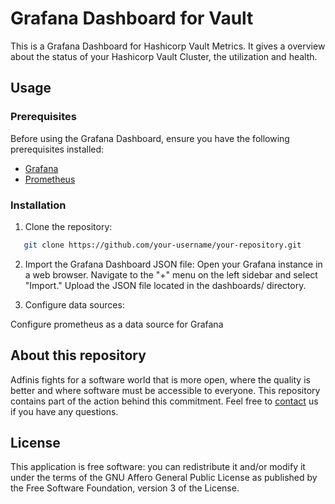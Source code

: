 # Grafana Dashboard for Vault

This is a Grafana Dashboard for Hashicorp Vault Metrics. It gives a overview about the status of your Hashicorp Vault Cluster, the utilization and health.

## Usage

### Prerequisites

Before using the Grafana Dashboard, ensure you have the following prerequisites installed:

- [Grafana](https://grafana.com/get)
- [Prometheus](https://prometheus.io/download/)

### Installation

1. Clone the repository:

```bash
   git clone https://github.com/your-username/your-repository.git
```

2. Import the Grafana Dashboard JSON file:
Open your Grafana instance in a web browser.
Navigate to the "+" menu on the left sidebar and select "Import."
Upload the JSON file located in the dashboards/ directory.

3. Configure data sources:

Configure prometheus as a data source for Grafana

## About this repository

Adfinis fights for a software world that is more open, where the quality is
better and where software must be accessible to everyone. This repository
contains part of the action behind this commitment. Feel free to
[contact](https://adfinis.com/kontakt/?pk_campaign=github&pk_kwd=mopsos)
us if you have any questions.

## License

This application is free software: you can redistribute it and/or modify it under the terms
of the GNU Affero General Public License as published by the Free Software Foundation,
version 3 of the License.
